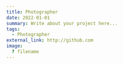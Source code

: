 ```yaml
---
title: Photographer
date: 2022-01-01
summary: Write about your project here...
tags:
  - Photographer
external_link: http://github.com
image:
  ? filename
---
```


